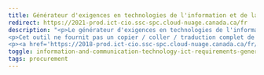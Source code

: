 ```yaml
---
title: Générateur d'exigences en technologies de l'information et de la communication (TIC) (prototype) pour la norme EN 301 549 (2021)
redirect: https://2021-prod.ict-cio.ssc-spc.cloud-nuage.canada.ca/fr
description: "<p>Le générateur d'exigences en technologies de l'information et de la communication (TIC) (aussi connu comme l’assistant) peut être utilisé pour générer les exigences EN 301 549 qui sont pertinentes pour votre projet.</p>
<p>Cet outil ne fournit pas un copier / coller / traduction complet de la norme EN 301 549 ou des WCAG 2.1, seulement les portions pertinentes requises sont fournis pour définir les exigences d’accessibilité des TIC.</p>
<p><a href='https://2018-prod.ict-cio.ssc-spc.cloud-nuage.canada.ca/fr/'>Générateur d'exigences d'accessibilité des TIC (prototype) pour la norme EN 301 549 (2018) - périmé</a></p>"
toggle: information-and-communication-technology-ict-requirements-generator-prototype-for-the-en-301-549-2021
tags: procurement
---
```

